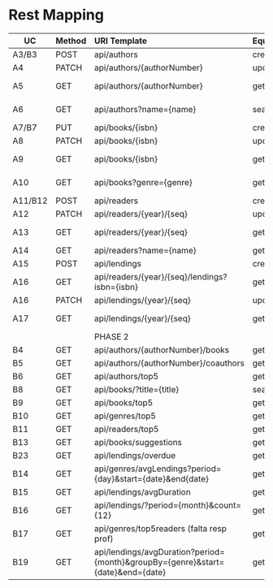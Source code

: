 # Rest Mapping

| UC      | Method | URI Template                                                                    | Equivalent RPC operation | Access                  |                                       
|---------|:-------|:--------------------------------------------------------------------------------|--------------------------|-------------------------|
| A3/B3   | POST   | api/authors                                                                     | createAuthor             | Librarian               |
| A4      | PATCH  | api/authors/{authorNumber}                                                      | updateAuthor             | Librarian               |
| A5      | GET    | api/authors/{authorNumber}                                                      | getAuthor                | Librarian, Reader       |
| A6      | GET    | api/authors?name={name}                                                         | searchAuthorsByName      | Librarian, Reader       |
| A7/B7   | PUT    | api/books/{isbn}                                                                | createBook               | Librarian               |
| A8      | PATCH  | api/books/{isbn}                                                                | updateBook               | Librarian               |
| A9      | GET    | api/books/{isbn}                                                                | getBook                  | Librarian, Reader       |
| A10     | GET    | api/books?genre={genre}                                                         | getBooksByGenre          | Librarian, Reader       |
| A11/B12 | POST   | api/readers                                                                     | createReader             | *Anon*                  |
| A12     | PATCH  | api/readers/{year}/{seq}                                                        | updateReader             | Reader(Self)            |
| A13     | GET    | api/readers/{year}/{seq}                                                        | getReader                | Librarian, Reader(Self) |
| A14     | GET    | api/readers?name={name}                                                         | getReadersByName         | Librarian               |
| A15     | POST   | api/lendings                                                                    | createLending            | Librarian               |
| A16     | GET    | api/readers/{year}/{seq}/lendings?isbn={isbn}                                   | getReaderLendingsByIsbn  | Reader(Self)            |
| A16     | PATCH  | api/lendings/{year}/{seq}                                                       | updateLending            | Reader(Self)            |
| A17     | GET    | api/lendings/{year}/{seq}                                                       | getLending               | Librarian, Reader(Self) |
|         |        | PHASE 2                                                                         |                          |                         |
| B4      | GET    | api/authors/{authorNumber}/books                                                | getBookByAuthor          | Reader                  |
| B5      | GET    | api/authors/{authorNumber}/coauthors                                            | getAuthorCoauthors       | Reader                  |
| B6      | GET    | api/authors/top5                                                                | getTop5Authors           | Reader                  |
| B8      | GET    | api/books/?title={title}                                                        | searchBookByTitle        | Reader                  |
| B9      | GET    | api/books/top5                                                                  | getTop5Books             | Librarian               |
| B10     | GET    | api/genres/top5                                                                 | getTop5Genres            | Librarian               |
| B11     | GET    | api/readers/top5                                                                | getTop5Readers           | Librarian               |
| B13     | GET    | api/books/suggestions                                                           | getBookSuggestions       | Reader(Self)            |
| B23     | GET    | api/lendings/overdue                                                            | getOverdueLendings       | Librarian               |
| B14     | GET    | api/genres/avgLendings?period={day}&start={date}&end{date}                      | getAverageLendings       | Librarian               |
| B15     | GET    | api/lendings/avgDuration                                                        | getAverageDuration       | Librarian               |
| B16     | GET    | api/lendings/?period={month}&count={12}                                         | getLendingCount          | Librarian               |
| B17     | GET    | api/genres/top5readers (falta resp prof)                                        | getTop5Readers           | Librarian               |
| B19     | GET    | api/lendings/avgDuration?period={month}&groupBy={genre}&start={date}&end={date} | getAverageDuration       | Librarian               |

[//]: # (<img src="RestMapping-PSOFT_G1_Rest_Mapping.svg" alt="Rest Mapping Diagram">)